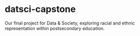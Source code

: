 # datsci-capstone
Our final project for Data &amp; Society, exploring racial and ethnic representation within postsecondary education.
